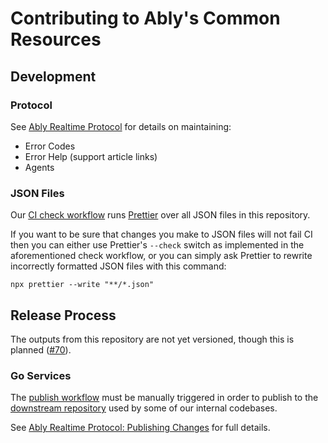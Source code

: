 # Contributing to Ably's Common Resources

## Development

### Protocol

See [Ably Realtime Protocol](protocol) for details on maintaining:

- Error Codes
- Error Help (support article links)
- Agents

### JSON Files

Our [CI check workflow](.github/workflows/check.yml) runs [Prettier](https://prettier.io/) over all JSON files in this repository.

If you want to be sure that changes you make to JSON files will not fail CI then you can either use Prettier's `--check` switch as implemented in the aforementioned check workflow, or you can simply ask Prettier to rewrite incorrectly formatted JSON files with this command:

    npx prettier --write "**/*.json"

## Release Process

The outputs from this repository are not yet versioned, though this is planned ([#70](https://github.com/ably/ably-common/issues/70)).

### Go Services

The [publish workflow](.github/workflows/publish.yml) must be manually triggered in order to publish to the [downstream repository](https://github.com/ably/ably-common-go) used by some of our internal codebases.

See [Ably Realtime Protocol: Publishing Changes](protocol#publishing-changes) for full details.
